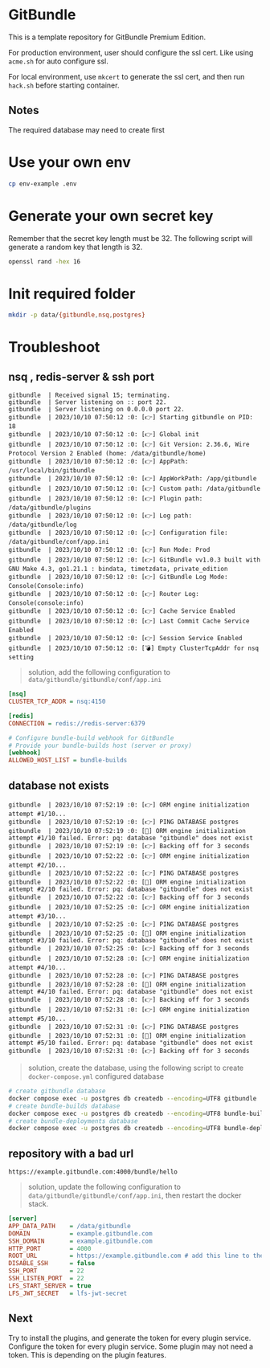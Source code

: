 # GitBundle

This is a template repository for GitBundle Premium Edition.

For production environment, user should configure the ssl cert. Like using `acme.sh` for auto configure ssl.

For local environment, use `mkcert` to generate the ssl cert, and then run `hack.sh` before starting container.

## Notes

The required database may need to create first

# Use your own env
```bash
cp env-example .env
```

# Generate your own secret key
Remember that the secret key length must be 32. The following script will generate a random key that length is 32.
```bash
openssl rand -hex 16
```

# Init required folder
```bash
mkdir -p data/{gitbundle,nsq,postgres}
```

# Troubleshoot

## nsq , redis-server & ssh port
```console
gitbundle  | Received signal 15; terminating.
gitbundle  | Server listening on :: port 22.
gitbundle  | Server listening on 0.0.0.0 port 22.
gitbundle  | 2023/10/10 07:50:12 :0: [👉] Starting gitbundle on PID: 18
gitbundle  | 2023/10/10 07:50:12 :0: [👉] Global init
gitbundle  | 2023/10/10 07:50:12 :0: [👉] Git Version: 2.36.6, Wire Protocol Version 2 Enabled (home: /data/gitbundle/home)
gitbundle  | 2023/10/10 07:50:12 :0: [👉] AppPath: /usr/local/bin/gitbundle
gitbundle  | 2023/10/10 07:50:12 :0: [👉] AppWorkPath: /app/gitbundle
gitbundle  | 2023/10/10 07:50:12 :0: [👉] Custom path: /data/gitbundle
gitbundle  | 2023/10/10 07:50:12 :0: [👉] Plugin path: /data/gitbundle/plugins
gitbundle  | 2023/10/10 07:50:12 :0: [👉] Log path: /data/gitbundle/log
gitbundle  | 2023/10/10 07:50:12 :0: [👉] Configuration file: /data/gitbundle/conf/app.ini
gitbundle  | 2023/10/10 07:50:12 :0: [👉] Run Mode: Prod
gitbundle  | 2023/10/10 07:50:12 :0: [👉] GitBundle vv1.0.3 built with GNU Make 4.3, go1.21.1 : bindata, timetzdata, private_edition
gitbundle  | 2023/10/10 07:50:12 :0: [👉] GitBundle Log Mode: Console(Console:info)
gitbundle  | 2023/10/10 07:50:12 :0: [👉] Router Log: Console(console:info)
gitbundle  | 2023/10/10 07:50:12 :0: [👉] Cache Service Enabled
gitbundle  | 2023/10/10 07:50:12 :0: [👉] Last Commit Cache Service Enabled
gitbundle  | 2023/10/10 07:50:12 :0: [👉] Session Service Enabled
gitbundle  | 2023/10/10 07:50:12 :0: [💣] Empty ClusterTcpAddr for nsq setting
```

> solution, add the following configuration to `data/gitbundle/gitbundle/conf/app.ini`
```ini
[nsq]
CLUSTER_TCP_ADDR = nsq:4150

[redis]
CONNECTION = redis://redis-server:6379

# Configure bundle-build webhook for GitBundle
# Provide your bundle-builds host (server or proxy)
[webhook]
ALLOWED_HOST_LIST = bundle-builds
```

## database not exists
```console
gitbundle  | 2023/10/10 07:52:19 :0: [👉] ORM engine initialization attempt #1/10...
gitbundle  | 2023/10/10 07:52:19 :0: [👉] PING DATABASE postgres
gitbundle  | 2023/10/10 07:52:19 :0: [🔴] ORM engine initialization attempt #1/10 failed. Error: pq: database "gitbundle" does not exist
gitbundle  | 2023/10/10 07:52:19 :0: [👉] Backing off for 3 seconds
gitbundle  | 2023/10/10 07:52:22 :0: [👉] ORM engine initialization attempt #2/10...
gitbundle  | 2023/10/10 07:52:22 :0: [👉] PING DATABASE postgres
gitbundle  | 2023/10/10 07:52:22 :0: [🔴] ORM engine initialization attempt #2/10 failed. Error: pq: database "gitbundle" does not exist
gitbundle  | 2023/10/10 07:52:22 :0: [👉] Backing off for 3 seconds
gitbundle  | 2023/10/10 07:52:25 :0: [👉] ORM engine initialization attempt #3/10...
gitbundle  | 2023/10/10 07:52:25 :0: [👉] PING DATABASE postgres
gitbundle  | 2023/10/10 07:52:25 :0: [🔴] ORM engine initialization attempt #3/10 failed. Error: pq: database "gitbundle" does not exist
gitbundle  | 2023/10/10 07:52:25 :0: [👉] Backing off for 3 seconds
gitbundle  | 2023/10/10 07:52:28 :0: [👉] ORM engine initialization attempt #4/10...
gitbundle  | 2023/10/10 07:52:28 :0: [👉] PING DATABASE postgres
gitbundle  | 2023/10/10 07:52:28 :0: [🔴] ORM engine initialization attempt #4/10 failed. Error: pq: database "gitbundle" does not exist
gitbundle  | 2023/10/10 07:52:28 :0: [👉] Backing off for 3 seconds
gitbundle  | 2023/10/10 07:52:31 :0: [👉] ORM engine initialization attempt #5/10...
gitbundle  | 2023/10/10 07:52:31 :0: [👉] PING DATABASE postgres
gitbundle  | 2023/10/10 07:52:31 :0: [🔴] ORM engine initialization attempt #5/10 failed. Error: pq: database "gitbundle" does not exist
gitbundle  | 2023/10/10 07:52:31 :0: [👉] Backing off for 3 seconds
```

> solution, create the database, using the following script to create `docker-compose.yml` configured database
```bash
# create gitbundle database
docker compose exec -u postgres db createdb --encoding=UTF8 gitbundle
# create bundle-builds database
docker compose exec -u postgres db createdb --encoding=UTF8 bundle-builds
# create bundle-deployments database
docker compose exec -u postgres db createdb --encoding=UTF8 bundle-deployments
```

## repository with a bad url
```console
https://example.gitbundle.com:4000/bundle/hello
```

> solution, update the following configuration to `data/gitbundle/gitbundle/conf/app.ini`, then restart the docker stack.
```ini
[server]
APP_DATA_PATH    = /data/gitbundle
DOMAIN           = example.gitbundle.com
SSH_DOMAIN       = example.gitbundle.com
HTTP_PORT        = 4000
ROOT_URL         = https://example.gitbundle.com # add this line to the server section in app.ini
DISABLE_SSH      = false
SSH_PORT         = 22
SSH_LISTEN_PORT  = 22
LFS_START_SERVER = true
LFS_JWT_SECRET   = lfs-jwt-secret
```

## Next
Try to install the plugins, and generate the token for every plugin service. Configure the token for every plugin service. Some plugin may not need a token. This is depending on the plugin features.